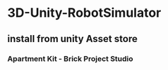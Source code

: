 # 3D-Unity-RobotSimulator


## install from unity Asset store

### Apartment Kit - Brick Project Studio


